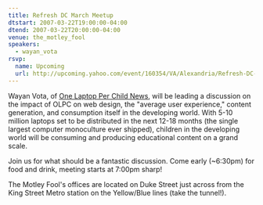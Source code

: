 ```yaml
---
title: Refresh DC March Meetup
dtstart: 2007-03-22T19:00:00-04:00
dtend: 2007-03-22T20:00:00-04:00
venue: the_motley_fool
speakers:
  - wayan_vota
rsvp:
  name: Upcoming
  url: http://upcoming.yahoo.com/event/160354/VA/Alexandria/Refresh-DC-March-meetup/The-Motley-Fool/
---
```


Wayan Vota, of [One Laptop Per Child News](http://www.olpcnews.com), will be leading a discussion on the impact of OLPC on web design, the "average user experience," content generation, and consumption itself in the developing world. With 5-10 million laptops set to be distributed in the next 12-18 months (the single largest computer monoculture ever shipped), children in the developing world will be consuming and producing educational content on a grand scale.

Join us for what should be a fantastic discussion. Come early (~6:30pm) for food and drink, meeting starts at 7:00pm sharp!

The Motley Fool's offices are located on Duke Street just across from the King Street Metro station on the Yellow/Blue lines (take the tunnel!).